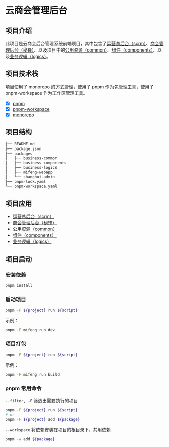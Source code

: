 # 云商会管理后台

## 项目介绍

此项目是云商会后台管理系统前端项目，其中包含了[运营总后台（scrm）](./packages/shanghui-admin/)、[商会管理后台（秘锋）](./packages/mifeng-webapp/)、以及项目中的[公用资源（common）](./packages/business-common/)、[组件（components）](./packages/business-components/)、以及[业务逻辑（logics）](./packages/business-logics/)。

## 项目技术栈
项目使用了 monorepo 的方式管理，使用了 pnpm 作为包管理工具，使用了 pnpm-workspace 作为工作区管理工具。

- [x] [pnpm](https://pnpm.io/zh)
- [x] [pnpm-workspace](https://pnpm.js.org/en/workspaces)
- [x] [monorepo](https://en.wikipedia.org/wiki/Monorepo)

## 项目结构

```bash
├── README.md
├── package.json
├── packages
│   ├── business-common
│   ├── business-components
│   ├── business-logics
│   ├── mifeng-webapp
│   └── shanghui-admin
├── pnpm-lock.yaml
└── pnpm-workspace.yaml
```

## 项目应用

- [运营总后台（scrm）](./packages/shanghui-admin/)
- [商会管理后台（秘锋）](./packages/mifeng-webapp/)
- [公用资源（common）](./packages/business-common/)
- [组件（components）](./packages/business-components/)
- [业务逻辑（logics）](./packages/business-logics/)

## 项目启动

### 安装依赖

```bash
pnpm install
```

### 启动项目

```bash
pnpm -F ${project} run ${script}
```

示例：

```bash
pnpm -F mifeng run dev
```

### 项目打包

  ```bash
  pnpm -F ${project} run ${script}
  ```

示例：

  ```bash
  pnpm -F mifeng run build
  ```

### pnpm 常用命令

`--filter, -F` 
筛选出需要执行的项目

```bash
pnpm -F ${project} run ${script}
# or
pnpm -F ${project} add ${package}

```


`--workspace`
将依赖安装在项目的根目录下，共用依赖

```bash
pnpm -w add ${package}
```